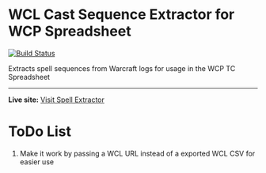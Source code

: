 # WCL Cast Sequence Extractor for WCP Spreadsheet

[![Build Status](https://github.com/ClandonPriest/LogCastSequenceExtractor/actions/workflows/compile.yml/badge.svg)](https://github.com/ClandonPriest/LogCastSequenceExtractor/actions)

Extracts spell sequences from Warcraft logs for usage in the WCP TC Spreadsheet

---

**Live site:** [Visit Spell Extractor](https://clandonpriest.github.io/LogCastSequenceExtractor/)

# ToDo List

1) Make it work by passing a WCL URL instead of a exported WCL CSV for easier use
